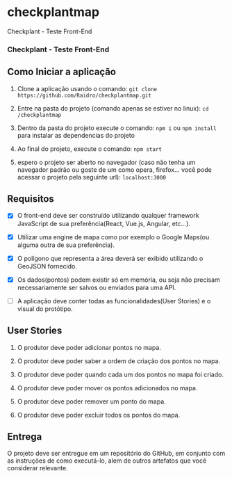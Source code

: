 # checkplantmap

Checkplant - Teste Front-End

### Checkplant - Teste Front-End

## Como Iniciar a aplicação

1. Clone a aplicação usando o comando: `git clone https://github.com/Raidro/checkplantmap.git`

2. Entre na pasta do projeto (comando apenas se estiver no linux): `cd /checkplantmap`

3. Dentro da pasta do projeto execute o comando: `npm i` ou `npm install` para instalar as dependencias do projeto

4. Ao final do projeto, execute o comando: `npm start`

5. espero o projeto ser aberto no navegador (caso não tenha um navegador padrão ou goste de um como opera, firefox... você pode acessar o projeto pela seguinte url): `localhost:3000`

## Requisitos

- [x] O front-end deve ser construído utilizando qualquer framework JavaScript de sua preferência(React, Vue.js, Angular, etc...).

- [x] Utilizar uma engine de mapa como por exemplo o Google Maps(ou alguma outra de sua preferência).

- [x] O polígono que representa a área deverá ser exibido utilizando o GeoJSON fornecido.

- [x] Os dados(pontos) podem existir só em memória, ou seja não precisam necessariamente ser salvos ou enviados para uma API.

- [ ] A aplicação deve conter todas as funcionalidades(User Stories) e o visual do protótipo.

## User Stories

1. O produtor deve poder adicionar pontos no mapa.

2. O produtor deve poder saber a ordem de criação dos pontos no mapa.

3. O produtor deve poder quando cada um dos pontos no mapa foi criado.

4. O produtor deve poder mover os pontos adicionados no mapa.

5. O produtor deve poder remover um ponto do mapa.

6. O produtor deve poder excluir todos os pontos do mapa.

## Entrega

O projeto deve ser entregue em um repositório do GitHub, em conjunto com as instruções de como executá-lo, alem de outros artefatos que você considerar relevante.
